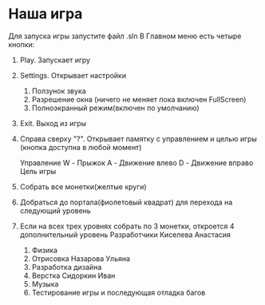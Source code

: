 # Наша игра
Для запуска игры запустите файл .sln
В Главном меню есть четыре кнопки:
1. Play. Запускает игру
2. Settings. Открывает настройки
    1) Ползунок звука
    2) Разрешение окна (ничего не меняет пока включен FullScreen)
    3) Полноэкранный режим(включен по умолчанию)
3. Exit. Выход из игры
4. Справа сверху "?". Открывает памятку с управлением и целью игры (кнопка доступна в любой момент)

    Управление
W - Прыжок
A - Движение влево
D - Движение вправо
    Цель игры
1. Собрать все монетки(желтые круги)
2. Добраться до портала(фиолетовый квадрат) для перехода на следующий уровень
3. Если на всех трех уровнях собрать по 3 монетки, откроется 4 дополнительный уровень
    Разработчики
Киселева Анастасия 
    1. Физика
    2. Отрисовка
Назарова Ульяна
    1. Разработка дизайна
    2. Верстка
Сидоркин Иван
    1. Музыка
    2. Тестирование игры и последующая отладка багов
